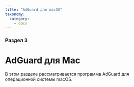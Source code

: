 ```yaml
---
title: "AdGuard для macOS"
taxonomy:
  category:
    - docs
---
```


### Раздел 3

# AdGuard для Mac

В этом разделе рассматривается программа AdGuard для операционной системы macOS.

